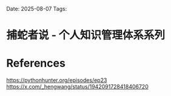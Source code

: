 Date: 2025-08-07
Tags: 

# 捕蛇者说 - 个人知识管理体系系列

# References
https://pythonhunter.org/episodes/ep23
https://x.com/_hengwang/status/1942091728418406720